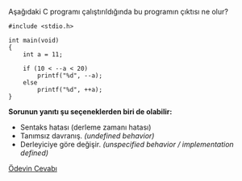 Aşağıdaki C programı çalıştırıldığında bu programın çıktısı ne olur?

```
#include <stdio.h>
 
int main(void)
{
	int a = 11;
 
	if (10 < --a < 20)
		printf("%d", --a);
	else
		printf("%d", ++a);
}
```


__Sorunun yanıtı şu seçeneklerden biri de olabilir:__</br>
+ Sentaks hatası (derleme zamanı hatası)
+ Tanımsız davranış. _(undefined behavior)_
+ Derleyiciye göre değişir. _(unspecified behavior / implementation defined)_

[Ödevin Cevabı](https://youtu.be/CAr3XUcqhuo)
